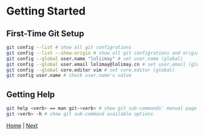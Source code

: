 # Getting Started

## First-Time Git Setup
````bash
git config --list # show all git configrations
git config --list --show-origin # show all git configrations and origins
git config --global user.name "loliimay" # set user.name (global)
git config --global user.email lolimay@lolimay.cn # set user.email (global)
git config --global core.editor vim # set core.editor (global)
git config user.name # check user.name's value
````

## Getting Help
````bash
git help <verb> == man git-<verb> # show git sub-commands' manual page
git <verb> -h # show git sub-command available options
````

[Home](./README.md) | [Next](./2-Git-Basics.md)